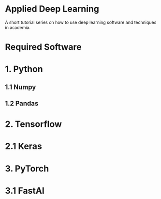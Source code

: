 # Applied Deep Learning
A short tutorial series on how to use deep learning software and techniques in academia.

# Required Software
# 1. Python
## 1.1 Numpy
## 1.2 Pandas
## 

# 2. Tensorflow

# 2.1 Keras

# 3. PyTorch

# 3.1 FastAI
